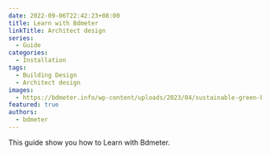 ```yaml
---
date: 2022-09-06T22:42:23+08:00
title: Learn with Bdmeter
linkTitle: Architect design
series:
  - Guide
categories:
  - Installation
tags:
  - Building Design
  - Architect design
images:
  - https://bdmeter.info/wp-content/uploads/2023/04/sustainable-green-building-model-904x620.jpg?width=1280&height=620
featured: true
authors:
  - bdmeter
---
```


This guide show you how to Learn with Bdmeter.
